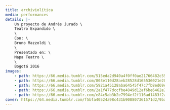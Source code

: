 ```yaml
---
title: archiviolítica
media: performances
details: |-
    Un proyecto de Andrés Jurado \
    Teatro Expandido \
    \
    Con: \
    Bruno Mazzoldi \
    \
    Presentado en: \
    Mapa Teatro \
    \
    Bogotá 2016
images:
    - path: https://66.media.tumblr.com/515eda2d940a4f0ff0ae21766482c55b/79dc8147096f70b1-64/s1280x1920/8f296ce846e49d4aa7d5162933df499ba24c9639.png
    - path: https://66.media.tumblr.com/803e110d28aeb28528d165536021e20b/79dc8147096f70b1-8c/s1280x1920/647ab05122e39a8ba92e40e54fb21b84b53455d6.png
    - path: https://66.media.tumblr.com/5921a45128aba64545f47c7fb8ed69e3/79dc8147096f70b1-d0/s1280x1920/9a7667d726a9fcf7057b2c60ce1cbe00b90da320.png
    - path: https://66.media.tumblr.com/2a1f477dccfbe4849d12af6be6462e28/79dc8147096f70b1-6a/s2048x3072/a675f0cfeb33be82ff3793d7e3ad3018f35c9fef.png
    - path: https://66.media.tumblr.com/e84c5ab3b2e7994ef2f116ad1483f2ac/79dc8147096f70b1-e5/s2048x3072/be5940400001ee42066a1bc1708ade0312895a72.png
cover: https://64.media.tumblr.com/f5bfa40524a98c431b908807361571d2/9ba5d0244808945a-46/s1280x1920/36316248b1d8e2bab2ea6c3cf9cde0437afaee3d.png
---
```


